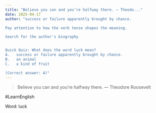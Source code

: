 ```yaml
---
title: "Believe you can and you’re halfway there. — Theodo..."
date: 2025-04-17
author: "success or failure apparently brought by chance.

Pay attention to how the verb tense shapes the meaning.

Search for the author's biography


Quick Quiz: What does the word luck mean?
A.   success or failure apparently brought by chance.
B.   an animal
C.   a kind of fruit

(Correct answer: A)"
---
```


> Believe you can and you’re halfway there. — Theodore Roosevelt

#LearnEnglish

Word: luck
